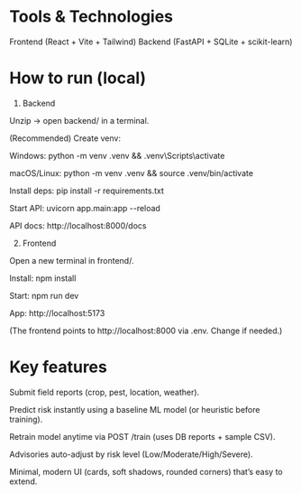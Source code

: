 
# Tools & Technologies
Frontend (React + Vite + Tailwind)
Backend (FastAPI + SQLite + scikit-learn)

# How to run (local)
1) Backend

Unzip → open backend/ in a terminal.

(Recommended) Create venv:

Windows: python -m venv .venv && .venv\\Scripts\\activate

macOS/Linux: python -m venv .venv && source .venv/bin/activate

Install deps: pip install -r requirements.txt

Start API: uvicorn app.main:app --reload

API docs: http://localhost:8000/docs

2) Frontend

Open a new terminal in frontend/.

Install: npm install

Start: npm run dev

App: http://localhost:5173

(The frontend points to http://localhost:8000 via .env. Change if needed.)

# Key features
Submit field reports (crop, pest, location, weather).

Predict risk instantly using a baseline ML model (or heuristic before training).

Retrain model anytime via POST /train (uses DB reports + sample CSV).

Advisories auto-adjust by risk level (Low/Moderate/High/Severe).

Minimal, modern UI (cards, soft shadows, rounded corners) that’s easy to extend.